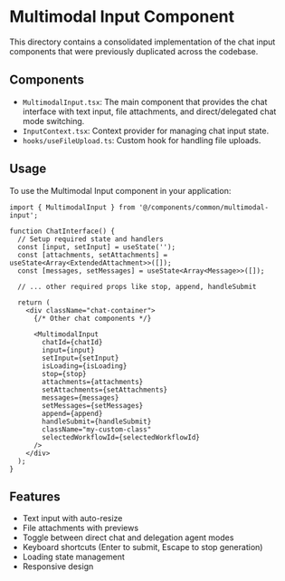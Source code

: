 # Multimodal Input Component

This directory contains a consolidated implementation of the chat input components that were previously duplicated across the codebase.

## Components

- `MultimodalInput.tsx`: The main component that provides the chat interface with text input, file attachments, and direct/delegated chat mode switching.
- `InputContext.tsx`: Context provider for managing chat input state.
- `hooks/useFileUpload.ts`: Custom hook for handling file uploads.

## Usage

To use the Multimodal Input component in your application:

```tsx
import { MultimodalInput } from '@/components/common/multimodal-input';

function ChatInterface() {
  // Setup required state and handlers
  const [input, setInput] = useState('');
  const [attachments, setAttachments] = useState<Array<ExtendedAttachment>>([]);
  const [messages, setMessages] = useState<Array<Message>>([]);
  
  // ... other required props like stop, append, handleSubmit
  
  return (
    <div className="chat-container">
      {/* Other chat components */}
      
      <MultimodalInput
        chatId={chatId}
        input={input}
        setInput={setInput}
        isLoading={isLoading}
        stop={stop}
        attachments={attachments}
        setAttachments={setAttachments}
        messages={messages}
        setMessages={setMessages}
        append={append}
        handleSubmit={handleSubmit}
        className="my-custom-class"
        selectedWorkflowId={selectedWorkflowId}
      />
    </div>
  );
}
```

## Features

- Text input with auto-resize
- File attachments with previews
- Toggle between direct chat and delegation agent modes
- Keyboard shortcuts (Enter to submit, Escape to stop generation)
- Loading state management
- Responsive design 